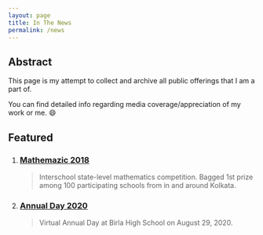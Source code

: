 ```yaml
---
layout: page
title: In The News
permalink: /news
---
```


## Abstract   

This page is my attempt to collect and archive all public offerings that I am a part of.  

You can find detailed info regarding media coverage/appreciation of my work or me. :smile:

## Featured    

1. ### [Mathemazic 2018][mathemazic]    
	> Interschool state-level mathematics competition. Bagged 1st prize among 100 participating schools from in and around Kolkata.   

2. ### [Annual Day 2020][annual]
	> Virtual Annual Day at Birla High School on August 29, 2020.  

[mathemazic]: /news/mathemazic2018.md
[annual]: /news/annual2020.md

